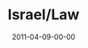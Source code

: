 ---
layout: message
category: message
series: "The Story"
title: "Israel/Law"
date: 2011-04-09-00-00
message_id: 672
---